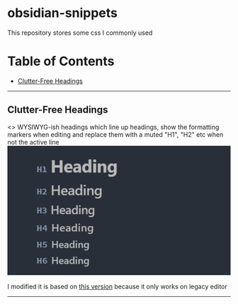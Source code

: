 # obsidian-snippets

This repository stores some css I commonly used

# Table of Contents

- [Clutter-Free Headings](#clutter-free-headings)

---

## Clutter-Free Headings

<>
WYSIWYG-ish headings which line up headings, show the formatting markers when editing
and replace them with a muted "H1", "H2" etc when not the active line
![](./images/clutter-free-headings.gif)

I modified it is based on [this version](https://github.com/deathau/obsidian-snippets/blob/main/clutter-free-headings.css) because it only works on  legacy editor

---